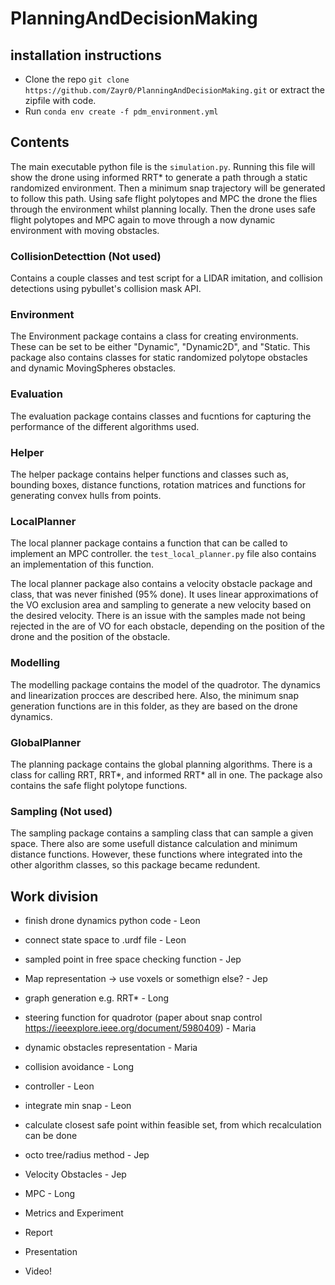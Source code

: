 # PlanningAndDecisionMaking

## installation instructions
* Clone the repo `git clone https://github.com/Zayr0/PlanningAndDecisionMaking.git` or extract the zipfile with code.
* Run `conda env create -f pdm_environment.yml`


## Contents
The main executable python file is the `simulation.py`. 
Running this file will show the drone using informed RRT* to generate a path through a static randomized environment.
Then a minimum snap trajectory will be generated to follow this path. 
Using safe flight polytopes and MPC the drone the flies through the environment whilst planning locally.
Then the drone uses safe flight polytopes and MPC again to move through a now dynamic environment with moving obstacles.

### CollisionDetecttion (Not used)
Contains a couple classes and test script for a LIDAR imitation, and collision detections using pybullet's collision mask API.

### Environment
The Environment package contains a class for creating environments. 
These can be set to be either "Dynamic", "Dynamic2D", and "Static. 
This package also contains classes for static randomized polytope obstacles and dynamic MovingSpheres obstacles.

### Evaluation
The evaluation package contains classes and fucntions for capturing the performance of the different algorithms used.

### Helper
The helper package contains helper functions and classes such as, bounding boxes, distance functions, rotation matrices and functions for generating convex hulls from points.

### LocalPlanner
The local planner package contains a function that can be called to implement an MPC controller.
the `test_local_planner.py` file also contains an implementation of this function.

The local planner package also contains a velocity obstacle package and class, that was never finished (95% done).
It uses linear approximations of the VO exclusion area and sampling to generate a new velocity based on the desired velocity.
There is an issue with the samples made not being rejected in the are of VO for each obstacle, depending on the position of the drone and the position of the obstacle.

### Modelling
The modelling package contains the model of the quadrotor. The dynamics and linearization procces are described here.
Also, the minimum snap generation functions are in this folder, as they are based on the drone dynamics.

### GlobalPlanner
The planning package contains the global planning algorithms.
There is a class for calling RRT, RRT*, and informed RRT* all in one. 
The package also contains the safe flight polytope functions.

### Sampling (Not used)
The sampling package contains a sampling class that can sample a given space. 
There also are some usefull distance calculation and minimum distance functions.
However, these functions where integrated into the other algorithm classes, so this package became redundent.



## Work division
* finish drone dynamics python code - Leon
* connect state space to .urdf file - Leon
* sampled point in free space checking function - Jep
* Map representation -> use voxels or somethign else? - Jep
* graph generation e.g. RRT* - Long
* steering function for quadrotor (paper about snap control https://ieeexplore.ieee.org/document/5980409) - Maria
* dynamic obstacles representation - Maria
* collision avoidance - Long
* controller - Leon

* integrate min snap - Leon
* calculate closest safe point within feasible set, from which recalculation can be done
* octo tree/radius method - Jep
* Velocity Obstacles - Jep
* MPC - Long
* Metrics and Experiment
* Report
* Presentation
* Video!
